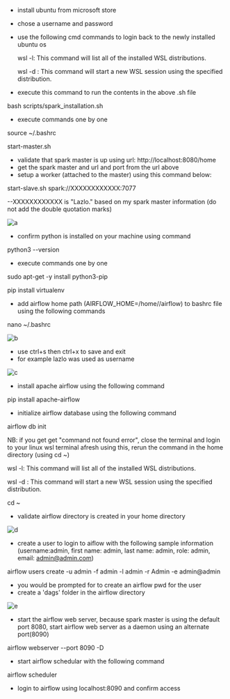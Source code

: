 - install ubuntu from microsoft store
- chose a username and password
- use the following cmd commands to login back to the newly installed ubuntu os
  
  wsl -l: This command will list all of the installed WSL distributions.

  wsl -d <distribution name>: This command will start a new WSL session using the specified distribution.
- execute this command to run the contents in the above .sh file

bash scripts/spark_installation.sh

- execute commands one by one
  
source ~/.bashrc

start-master.sh

- validate that spark master is up using url: http://localhost:8080/home
- get the spark master and url and port from the url above
- setup a worker (attached to the master) using this command below:
  
start-slave.sh spark://XXXXXXXXXXXX:7077 

--XXXXXXXXXXXX is "Lazlo." based on my spark master information (do not add the double quotation marks)

![a](https://github.com/lazakun/fetch_data_mult_tbl_pyspark/assets/100403369/d264e1ba-5771-44cd-89a1-cc03974e1388)


- confirm python is installed on your machine using command
  
python3 --version

- execute commands one by one
  
sudo apt-get -y install python3-pip

pip install virtualenv

- add airflow home path (AIRFLOW_HOME=/home/<username>/airflow) to bashrc file using the following commands
  
nano ~/.bashrc

![b](https://github.com/lazakun/fetch_data_mult_tbl_pyspark/assets/100403369/6c96d187-f7e3-46a2-907c-68784d26b495)

- use ctrl+s then ctrl+x to save and exit
- for example lazlo was used as username

![c](https://github.com/lazakun/fetch_data_mult_tbl_pyspark/assets/100403369/3f99fcb4-4831-41f0-9ca8-056ca7e42bc6)

- install apache airflow using the following command
  
pip install apache-airflow

- initialize airflow database using the following command
  
airflow db init

NB: if you get get "command not found error", close the terminal and login to your linux wsl terminal afresh using this, rerun the command in the home directory (using cd ~)

wsl -l: This command will list all of the installed WSL distributions.

wsl -d <distribution name>: This command will start a new WSL session using the specified distribution.

cd ~

- validate airflow directory is created in your home directory

![d](https://github.com/lazakun/fetch_data_mult_tbl_pyspark/assets/100403369/3105240e-31e3-4c41-a0da-46b300720139)

- create a user to login to aiflow with the following sample information (username:admin, first name: admin, last name: admin, role: admin, email: admin@admin.com)
  
airflow users create  -u admin -f admin -l admin -r Admin -e admin@admin

- you would be prompted for to create an airflow pwd for the user
- create a 'dags' folder in the airflow directory

![e](https://github.com/lazakun/fetch_data_mult_tbl_pyspark/assets/100403369/57c1d8e1-fba8-4ae7-ad79-f33e62dda00c)

- start the airflow web server, because spark master is using the default port 8080, start airflow web server as a daemon using an alternate port(8090)
  
airflow webserver --port 8090 -D

- start airflow schedular with the following command
  
airflow scheduler

- login to airflow using localhost:8090 and confirm access
